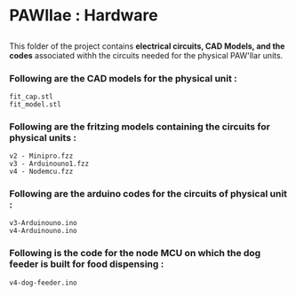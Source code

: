 # PAWllae : Hardware

## 

This folder of the project contains **electrical circuits, CAD Models, and the codes** associated withh the circuits needed for the physical PAW'llar units.


### Following are the CAD models for the physical unit :
```
fit_cap.stl
fit_model.stl
```
### Following are the fritzing models containing the circuits for physical units :

```
v2 - Minipro.fzz
v3 - Arduinouno1.fzz
v4 - Nodemcu.fzz
```

### Following are the arduino codes for the circuits of physical unit :
```
v3-Arduinouno.ino
v4-Arduinouno.ino
```

### Following is the code for the node MCU on which the dog feeder is built for food dispensing :
```
v4-dog-feeder.ino
```
